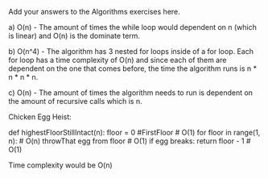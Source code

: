 Add your answers to the Algorithms exercises here.

a) O(n) - The amount of times the while loop would dependent on n (which is linear) and O(n) is the dominate term.

b) O(n^4) - The algorithm has 3 nested for loops inside of a for loop. Each for loop has a time complexity of O(n) and since each of them are dependent on the one that comes before, the time the algorithm runs is n * n * n * n.

c) O(n) - The amount of times the algorithm needs to run is dependent on the amount of recursive calls which is n.

Chicken Egg Heist:

def highestFloorStillIntact(n):
    floor = 0 #FirstFloor                    # O(1)
    for floor in range(1, n):                # O(n)
        throwThat egg from floor             # O(1)
        if egg breaks:
            return floor - 1                 # O(1)

Time complexity would be O(n)